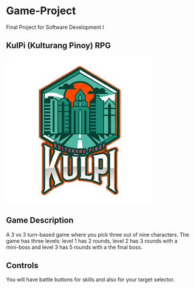 # Game-Project
Final Project for Software Development I

## KulPi (Kulturang Pinoy) RPG
![Game Logo](https://raw.githubusercontent.com/KyleDom/Game-Project/main/images/game%20logo.jpg)

## Game Description
A 3 vs 3 turn-based game where you pick three out of nine characters.
The game has three levels: level 1 has 2 rounds, level 2 has 3 rounds with a mini-boss and level 3 has 5 rounds with a the final boss.

## Controls
You will have battle buttons for skills and also for your target selector.


